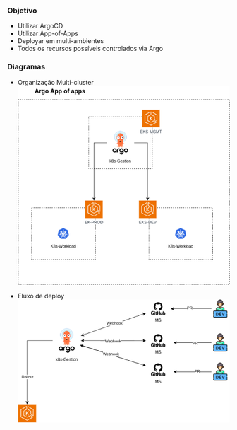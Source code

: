 ### Objetivo 

- Utilizar ArgoCD
- Utilizar App-of-Apps
- Deployar em multi-ambientes
- Todos os recursos possíveis controlados via Argo

### Diagramas

- Organização Multi-cluster
![Organização MultiCluster](./assets/apps-of-apps.png)

- Fluxo de deploy
![Fluxo de deploy](./assets/flow.png)